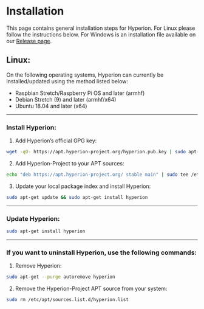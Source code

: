 
# Installation

This page contains general installation steps for Hyperion. For Linux please follow the instructions below. For Windows is an installation file available on our [Release page](https://github.com/hyperion-project/hyperion.ng/releases).

## Linux:
On the following operating systems, Hyperion can currently be installed/updated using the method listed below:
- Raspbian Stretch/Raspberry Pi OS and later (armhf)
- Debian Stretch (9) and later (armhf/x64)
- Ubuntu 18.04 and later (x64)

***

### Install Hyperion:
1. Add Hyperion’s official GPG key:
```bash
wget -qO- https://apt.hyperion-project.org/hyperion.pub.key | sudo apt-key add -
```

2. Add Hyperion-Project to your APT sources:
```bash
echo "deb https://apt.hyperion-project.org/ stable main" | sudo tee /etc/apt/sources.list.d/hyperion.list
```

3. Update your local package index and install Hyperion:
```bash
sudo apt-get update && sudo apt-get install hyperion
```
***

### Update Hyperion:
```bash
sudo apt-get install hyperion
```
***

### If you want to uninstall Hyperion, use the following commands:
1. Remove Hyperion:
```bash
sudo apt-get --purge autoremove hyperion
```

2. Remove the Hyperion-Project APT source from your system:
```bash
sudo rm /etc/apt/sources.list.d/hyperion.list
```
